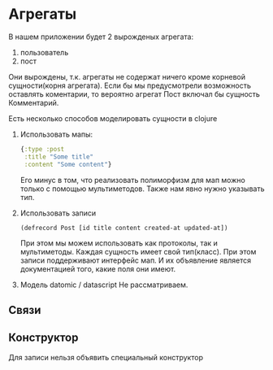 # Агрегаты

В нашем приложении будет 2 вырожденых агрегата:

1. пользователь
2. пост

Они вырождены, т.к. агрегаты не содержат ничего кроме корневой сущности(корня агрегата).
Если бы мы предусмотрели возможность оставлять коментарии, то вероятно агрегат Пост включал бы сущность
Комментарий.


Есть несколько способов моделировать сущности в clojure

1. Использовать мапы:

   ```clojure
   {:type :post
    :title "Some title"
    :content "Some content"}
   ```

   Его минус в том, что реализовать полиморфизм для мап можно только с помощью мультиметодов.
   Также нам явно нужно указывать тип.

2. Использовать записи
   ```clojrue
   (defrecord Post [id title content created-at updated-at])

   ```
   При этом мы можем использовать как протоколы, так и мультиметоды.
   Каждая сущность имеет свой тип(класс). При этом записи поддерживают интерфейс мап.
   И их объявление является документацией того, какие поля они имеют.

3. Модель datomic / datascript
   Не рассматриваем.

## Связи


## Конструктор

Для записи нельзя объявить специальный конструктор
